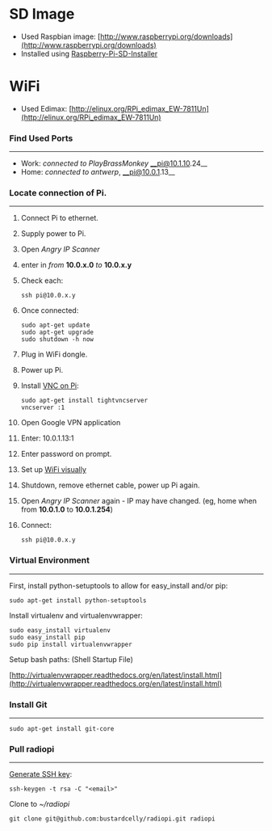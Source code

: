 SD Image
===
* Used Raspbian image: [http://www.raspberrypi.org/downloads](http://www.raspberrypi.org/downloads)
* Installed using [Raspberry-Pi-SD-Installer](http://learn.adafruit.com/adafruit-raspberry-pi-lesson-1-preparing-and-sd-card-for-your-raspberry-pi/making-an-sd-card-using-a-mac)

WiFi
===
* Used Edimax: [http://elinux.org/RPi_edimax_EW-7811Un](http://elinux.org/RPi_edimax_EW-7811Un)

### Find Used Ports
---

* Work: _connected to PlayBrassMonkey_ __pi@10.1.10.24__
* Home: _connected to antwerp_, __pi@10.0.1.13__

### Locate connection of Pi.
---

1. Connect Pi to ethernet.
2. Supply power to Pi.
3. Open *Angry IP Scanner*
4. enter in _from_ __10.0.x.0__ _to_ __10.0.x.y__
5. Check each:

	```
	ssh pi@10.0.x.y
	```
6. Once connected:

	```
	sudo apt-get update
	sudo apt-get upgrade
	sudo shutdown -h now
	```
7. Plug in WiFi dongle.
8. Power up Pi.
9. Install [VNC on Pi](http://learn.adafruit.com/adafruit-raspberry-pi-lesson-7-remote-control-with-vnc/installing-vnc): 

	```
	sudo apt-get install tightvncserver
	vncserver :1
	```
10. Open Google VPN application
11. Enter: 10.0.1.13:1
12. Enter password on prompt.
13. Set up [WiFi visually](http://learn.adafruit.com/adafruits-raspberry-pi-lesson-3-network-setup/setting-up-wifi-with-raspbian)
14. Shutdown, remove ethernet cable, power up Pi again.
15. Open *Angry IP Scanner* again - IP may have changed. (eg, home when from __10.0.1.0__ to __10.0.1.254__)
16. Connect:
	
	```
	ssh pi@10.0.x.y
	```
	
### Virtual Environment
---
First, install python-setuptools to allow for easy_install and/or pip:

```
sudo apt-get install python-setuptools
```

Install virtualenv and virtualenvwrapper:

```
sudo easy_install virtualenv
sudo easy_install pip
sudo pip install virtualenvwrapper
```

Setup bash paths: (Shell Startup File)

[http://virtualenvwrapper.readthedocs.org/en/latest/install.html](http://virtualenvwrapper.readthedocs.org/en/latest/install.html)

### Install Git
---
```
sudo apt-get install git-core
```
### Pull radiopi
---
[Generate SSH key](https://help.github.com/articles/generating-ssh-keys): 

```
ssh-keygen -t rsa -C "<email>"
```

Clone to _~/radiopi_

```
git clone git@github.com:bustardcelly/radiopi.git radiopi
```
